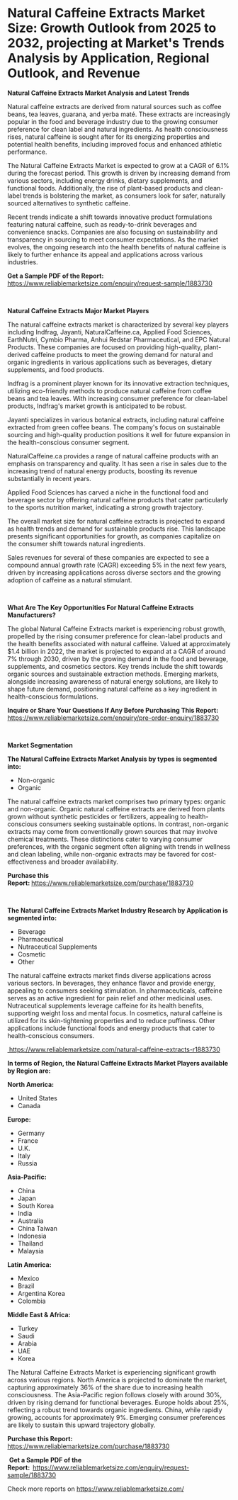 <p><h1>Natural Caffeine Extracts Market Size: Growth Outlook from 2025 to 2032, projecting at Market's Trends Analysis by Application, Regional Outlook, and Revenue</h1></p><p><strong>Natural Caffeine Extracts Market Analysis and Latest Trends</strong></p>
<p><p>Natural caffeine extracts are derived from natural sources such as coffee beans, tea leaves, guarana, and yerba maté. These extracts are increasingly popular in the food and beverage industry due to the growing consumer preference for clean label and natural ingredients. As health consciousness rises, natural caffeine is sought after for its energizing properties and potential health benefits, including improved focus and enhanced athletic performance.</p><p>The Natural Caffeine Extracts Market is expected to grow at a CAGR of 6.1% during the forecast period. This growth is driven by increasing demand from various sectors, including energy drinks, dietary supplements, and functional foods. Additionally, the rise of plant-based products and clean-label trends is bolstering the market, as consumers look for safer, naturally sourced alternatives to synthetic caffeine.</p><p>Recent trends indicate a shift towards innovative product formulations featuring natural caffeine, such as ready-to-drink beverages and convenience snacks. Companies are also focusing on sustainability and transparency in sourcing to meet consumer expectations. As the market evolves, the ongoing research into the health benefits of natural caffeine is likely to further enhance its appeal and applications across various industries.</p></p>
<p><strong>Get a Sample PDF of the Report:&nbsp;</strong> <a href="https://www.reliablemarketsize.com/enquiry/request-sample/1883730?utm_campaign=1133&utm_medium=2&utm_source=Github&utm_content=ia&utm_term=04022025&utm_id=natural-caffeine-extracts">https://www.reliablemarketsize.com/enquiry/request-sample/1883730</a></p>
<p>&nbsp;</p>
<p><strong>Natural Caffeine Extracts Major Market Players</strong></p>
<p><p>The natural caffeine extracts market is characterized by several key players including Indfrag, Jayanti, NaturalCaffeine.ca, Applied Food Sciences, EarthNutri, Cymbio Pharma, Anhui Redstar Pharmaceutical, and EPC Natural Products. These companies are focused on providing high-quality, plant-derived caffeine products to meet the growing demand for natural and organic ingredients in various applications such as beverages, dietary supplements, and food products.</p><p>Indfrag is a prominent player known for its innovative extraction techniques, utilizing eco-friendly methods to produce natural caffeine from coffee beans and tea leaves. With increasing consumer preference for clean-label products, Indfrag's market growth is anticipated to be robust. </p><p>Jayanti specializes in various botanical extracts, including natural caffeine extracted from green coffee beans. The company's focus on sustainable sourcing and high-quality production positions it well for future expansion in the health-conscious consumer segment.</p><p>NaturalCaffeine.ca provides a range of natural caffeine products with an emphasis on transparency and quality. It has seen a rise in sales due to the increasing trend of natural energy products, boosting its revenue substantially in recent years.</p><p>Applied Food Sciences has carved a niche in the functional food and beverage sector by offering natural caffeine products that cater particularly to the sports nutrition market, indicating a strong growth trajectory.</p><p>The overall market size for natural caffeine extracts is projected to expand as health trends and demand for sustainable products rise. This landscape presents significant opportunities for growth, as companies capitalize on the consumer shift towards natural ingredients.</p><p>Sales revenues for several of these companies are expected to see a compound annual growth rate (CAGR) exceeding 5% in the next few years, driven by increasing applications across diverse sectors and the growing adoption of caffeine as a natural stimulant.</p></p>
<p>&nbsp;</p>
<p><strong>What Are The Key Opportunities For Natural Caffeine Extracts Manufacturers?</strong></p>
<p><p>The global Natural Caffeine Extracts market is experiencing robust growth, propelled by the rising consumer preference for clean-label products and the health benefits associated with natural caffeine. Valued at approximately $1.4 billion in 2022, the market is projected to expand at a CAGR of around 7% through 2030, driven by the growing demand in the food and beverage, supplements, and cosmetics sectors. Key trends include the shift towards organic sources and sustainable extraction methods. Emerging markets, alongside increasing awareness of natural energy solutions, are likely to shape future demand, positioning natural caffeine as a key ingredient in health-conscious formulations.</p></p>
<p><strong>Inquire or Share Your Questions If Any Before Purchasing This Report:</strong> <a href="https://www.reliablemarketsize.com/enquiry/pre-order-enquiry/1883730?utm_campaign=1133&utm_medium=2&utm_source=Github&utm_content=ia&utm_term=04022025&utm_id=natural-caffeine-extracts">https://www.reliablemarketsize.com/enquiry/pre-order-enquiry/1883730</a></p>
<p>&nbsp;</p>
<p><strong>Market Segmentation</strong></p>
<p><strong>The Natural Caffeine Extracts Market Analysis by types is segmented into:</strong></p>
<p><ul><li>Non-organic</li><li>Organic</li></ul></p>
<p><p>The natural caffeine extracts market comprises two primary types: organic and non-organic. Organic natural caffeine extracts are derived from plants grown without synthetic pesticides or fertilizers, appealing to health-conscious consumers seeking sustainable options. In contrast, non-organic extracts may come from conventionally grown sources that may involve chemical treatments. These distinctions cater to varying consumer preferences, with the organic segment often aligning with trends in wellness and clean labeling, while non-organic extracts may be favored for cost-effectiveness and broader availability.</p></p>
<p><strong>Purchase this Report:&nbsp;</strong><a href="https://www.reliablemarketsize.com/purchase/1883730?utm_campaign=1133&utm_medium=2&utm_source=Github&utm_content=ia&utm_term=04022025&utm_id=natural-caffeine-extracts">https://www.reliablemarketsize.com/purchase/1883730</a></p>
<p>&nbsp;</p>
<p><strong>The Natural Caffeine Extracts Market Industry Research by Application is segmented into:</strong></p>
<p><ul><li>Beverage</li><li>Pharmaceutical</li><li>Nutraceutical Supplements</li><li>Cosmetic</li><li>Other</li></ul></p>
<p><p>The natural caffeine extracts market finds diverse applications across various sectors. In beverages, they enhance flavor and provide energy, appealing to consumers seeking stimulation. In pharmaceuticals, caffeine serves as an active ingredient for pain relief and other medicinal uses. Nutraceutical supplements leverage caffeine for its health benefits, supporting weight loss and mental focus. In cosmetics, natural caffeine is utilized for its skin-tightening properties and to reduce puffiness. Other applications include functional foods and energy products that cater to health-conscious consumers.</p></p>
<p><a href="https://www.reliablemarketsize.com/natural-caffeine-extracts-r1883730?utm_campaign=1133&utm_medium=2&utm_source=Github&utm_content=ia&utm_term=04022025&utm_id=natural-caffeine-extracts">&nbsp;https://www.reliablemarketsize.com/natural-caffeine-extracts-r1883730</a></p>
<p><strong>In terms of Region, the Natural Caffeine Extracts Market Players available by Region are:</strong></p>
<p>
    <p> <strong> North America: </strong>
        <ul>
            <li>United States</li>
            <li>Canada</li>
        </ul>
        </p> 
    <p> <strong> Europe: </strong>
        <ul>
            <li>Germany</li>
            <li>France</li>
            <li>U.K.</li>
            <li>Italy</li>
            <li>Russia</li>
        </ul>
        </p> 
    <p> <strong> Asia-Pacific: </strong>
        <ul>
            <li>China</li>
            <li>Japan</li>
            <li>South Korea</li>
            <li>India</li>
            <li>Australia</li>
            <li>China Taiwan</li>
            <li>Indonesia</li>
            <li>Thailand</li>
            <li>Malaysia</li>
        </ul>
        </p> 
    <p> <strong> Latin America: </strong>
        <ul>
            <li>Mexico</li>
            <li>Brazil</li>
            <li>Argentina Korea</li>
            <li>Colombia</li>
        </ul>
        </p> 
    <p> <strong> Middle East & Africa: </strong>
        <ul>
            <li>Turkey</li>
            <li>Saudi</li>
            <li>Arabia</li>
            <li>UAE</li>
            <li>Korea</li>
        </ul>
    </p>
    </p>
<p><p>The Natural Caffeine Extracts Market is experiencing significant growth across various regions. North America is projected to dominate the market, capturing approximately 36% of the share due to increasing health consciousness. The Asia-Pacific region follows closely with around 30%, driven by rising demand for functional beverages. Europe holds about 25%, reflecting a robust trend towards organic ingredients. China, while rapidly growing, accounts for approximately 9%. Emerging consumer preferences are likely to sustain this upward trajectory globally.</p></p>
<p><strong>Purchase this Report: </strong><a href="https://www.reliablemarketsize.com/purchase/1883730?utm_campaign=1133&utm_medium=2&utm_source=Github&utm_content=ia&utm_term=04022025&utm_id=natural-caffeine-extracts">https://www.reliablemarketsize.com/purchase/1883730</a></p>
<p>&nbsp;<strong>Get a Sample PDF of the Report:&nbsp;&nbsp;</strong><a href="https://www.reliablemarketsize.com/enquiry/request-sample/1883730?utm_campaign=1133&utm_medium=2&utm_source=Github&utm_content=ia&utm_term=04022025&utm_id=natural-caffeine-extracts">https://www.reliablemarketsize.com/enquiry/request-sample/1883730</a></p>
<p><strong></strong></p>
<p>Check more reports on <a href="https://www.reliablemarketsize.com/?utm_campaign=1133&utm_medium=2&utm_source=Github&utm_content=ia&utm_term=04022025&utm_id=natural-caffeine-extracts">https://www.reliablemarketsize.com/</a></p>
